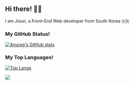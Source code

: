 ## Hi there! 🙋‍♀️
I am Jisun, a Front-End Web developer from South Korea 🇰🇷


### My GitHub Status!
[![Anurag's GitHub stats](https://github-readme-stats.vercel.app/api?username=jisunbella)](https://github.com/anuraghazra/github-readme-stats)

### My Top Languages!
[![Top Langs](https://github-readme-stats.vercel.app/api/top-langs/?username=jisunbella&layout=compact)](https://github.com/anuraghazra/github-readme-stats)



<a href="https://hits.seeyoufarm.com"><img src="https://hits.seeyoufarm.com/api/count/incr/badge.svg?url=https%3A%2F%2Fgithub.com%2Fjisunbella%2F&count_bg=%23C0D5A6&title_bg=%23555555&icon=&icon_color=%23E7E7E7&title=hits&edge_flat=false"/></a>
